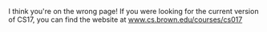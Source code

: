 I think you're on the wrong page! If you were looking for the current version of CS17, you can find the website at <a href="www.cs.brown.edu/courses/cs017">www.cs.brown.edu/courses/cs017</a>
